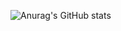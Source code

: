 
![Anurag's GitHub stats](https://github-readme-stats.vercel.app/api?username=yousefvafaei&show_icons=true&theme=dracula)
